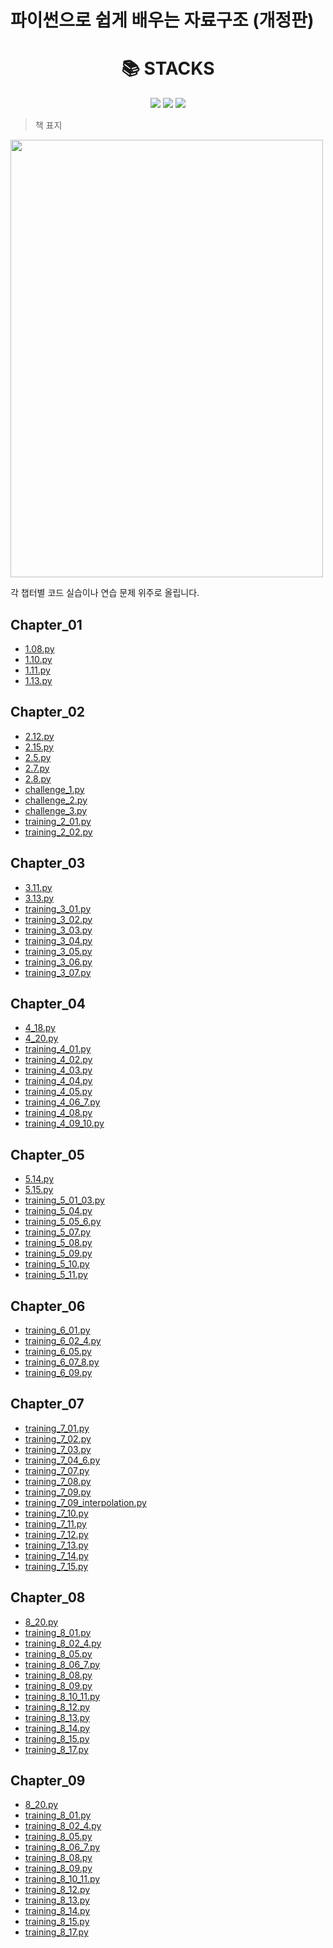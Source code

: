 
# 파이썬으로 쉽게 배우는 자료구조 (개정판)
<div align=center><h1>📚 STACKS</h1></div>
<div align=center> 
    <img src="https://img.shields.io/badge/python-3776AB?style=for-the-badge&logo=python&logoColor=white">
    <img src="https://img.shields.io/badge/java-007396?style=for-the-badge&logo=java&logoColor=white">
    <img src="https://img.shields.io/badge/github-181717?style=for-the-badge&logo=github&logoColor=white">
    <br>
</div>

> 책 표지

<img src="https://github.com/xoxlo/data_structure_to_python_easy_practice/assets/46445480/c4624456-228e-4d6a-a0d9-5c50ba664ee8" width="500" height="700"/>

각 챕터별 코드 실습이나 연습 문제 위주로 올립니다.

## Chapter_01

- [1.08.py](https://github.com/xoxlo/data_structure_to_python_easy_practice/tree/main/Chapter_1/1.08.py)
- [1.10.py](https://github.com/xoxlo/data_structure_to_python_easy_practice/tree/main/Chapter_1/1.10.py)
- [1.11.py](https://github.com/xoxlo/data_structure_to_python_easy_practice/tree/main/Chapter_1/1.11.py)
- [1.13.py](https://github.com/xoxlo/data_structure_to_python_easy_practice/tree/main/Chapter_1/1.13.py)
## Chapter_02

- [2.12.py](https://github.com/xoxlo/data_structure_to_python_easy_practice/tree/main/Chapter_3/2.12.py)
- [2.15.py](https://github.com/xoxlo/data_structure_to_python_easy_practice/tree/main/Chapter_3/2.15.py)
- [2.5.py](https://github.com/xoxlo/data_structure_to_python_easy_practice/tree/main/Chapter_3/2.5.py)
- [2.7.py](https://github.com/xoxlo/data_structure_to_python_easy_practice/tree/main/Chapter_3/2.7.py)
- [2.8.py](https://github.com/xoxlo/data_structure_to_python_easy_practice/tree/main/Chapter_3/2.8.py)
- [challenge_1.py](https://github.com/xoxlo/data_structure_to_python_easy_practice/tree/main/Chapter_3/challenge_1.py)
- [challenge_2.py](https://github.com/xoxlo/data_structure_to_python_easy_practice/tree/main/Chapter_3/challenge_2.py)
- [challenge_3.py](https://github.com/xoxlo/data_structure_to_python_easy_practice/tree/main/Chapter_3/challenge_3.py)
- [training_2_01.py](https://github.com/xoxlo/data_structure_to_python_easy_practice/tree/main/Chapter_3/training_2_01.py)
- [training_2_02.py](https://github.com/xoxlo/data_structure_to_python_easy_practice/tree/main/Chapter_3/training_2_02.py)
## Chapter_03

- [3.11.py](https://github.com/xoxlo/data_structure_to_python_easy_practice/tree/main/Chapter_3/3.11.py)
- [3.13.py](https://github.com/xoxlo/data_structure_to_python_easy_practice/tree/main/Chapter_3/3.13.py)
- [training_3_01.py](https://github.com/xoxlo/data_structure_to_python_easy_practice/tree/main/Chapter_3/training_3_01.py)
- [training_3_02.py](https://github.com/xoxlo/data_structure_to_python_easy_practice/tree/main/Chapter_3/training_3_02.py)
- [training_3_03.py](https://github.com/xoxlo/data_structure_to_python_easy_practice/tree/main/Chapter_3/training_3_03.py)
- [training_3_04.py](https://github.com/xoxlo/data_structure_to_python_easy_practice/tree/main/Chapter_3/training_3_04.py)
- [training_3_05.py](https://github.com/xoxlo/data_structure_to_python_easy_practice/tree/main/Chapter_3/training_3_05.py)
- [training_3_06.py](https://github.com/xoxlo/data_structure_to_python_easy_practice/tree/main/Chapter_3/training_3_06.py)
- [training_3_07.py](https://github.com/xoxlo/data_structure_to_python_easy_practice/tree/main/Chapter_3/training_3_07.py)
## Chapter_04

- [4_18.py](https://github.com/xoxlo/data_structure_to_python_easy_practice/tree/main/Chapter_4/4_18.py)
- [4_20.py](https://github.com/xoxlo/data_structure_to_python_easy_practice/tree/main/Chapter_4/4_20.py)
- [training_4_01.py](https://github.com/xoxlo/data_structure_to_python_easy_practice/tree/main/Chapter_4/training_4_01.py)
- [training_4_02.py](https://github.com/xoxlo/data_structure_to_python_easy_practice/tree/main/Chapter_4/training_4_02.py)
- [training_4_03.py](https://github.com/xoxlo/data_structure_to_python_easy_practice/tree/main/Chapter_4/training_4_03.py)
- [training_4_04.py](https://github.com/xoxlo/data_structure_to_python_easy_practice/tree/main/Chapter_4/training_4_04.py)
- [training_4_05.py](https://github.com/xoxlo/data_structure_to_python_easy_practice/tree/main/Chapter_4/training_4_05.py)
- [training_4_06_7.py](https://github.com/xoxlo/data_structure_to_python_easy_practice/tree/main/Chapter_4/training_4_06_7.py)
- [training_4_08.py](https://github.com/xoxlo/data_structure_to_python_easy_practice/tree/main/Chapter_4/training_4_08.py)
- [training_4_09_10.py](https://github.com/xoxlo/data_structure_to_python_easy_practice/tree/main/Chapter_4/training_4_09_10.py)
## Chapter_05

- [5.14.py](https://github.com/xoxlo/data_structure_to_python_easy_practice/tree/main/Chapter_5/5.14.py)
- [5.15.py](https://github.com/xoxlo/data_structure_to_python_easy_practice/tree/main/Chapter_5/5.15.py)
- [training_5_01_03.py](https://github.com/xoxlo/data_structure_to_python_easy_practice/tree/main/Chapter_5/training_5_01_03.py)
- [training_5_04.py](https://github.com/xoxlo/data_structure_to_python_easy_practice/tree/main/Chapter_5/training_5_04.py)
- [training_5_05_6.py](https://github.com/xoxlo/data_structure_to_python_easy_practice/tree/main/Chapter_5/training_5_05_6.py)
- [training_5_07.py](https://github.com/xoxlo/data_structure_to_python_easy_practice/tree/main/Chapter_5/training_5_07.py)
- [training_5_08.py](https://github.com/xoxlo/data_structure_to_python_easy_practice/tree/main/Chapter_5/training_5_08.py)
- [training_5_09.py](https://github.com/xoxlo/data_structure_to_python_easy_practice/tree/main/Chapter_5/training_5_09.py)
- [training_5_10.py](https://github.com/xoxlo/data_structure_to_python_easy_practice/tree/main/Chapter_5/training_5_10.py)
- [training_5_11.py](https://github.com/xoxlo/data_structure_to_python_easy_practice/tree/main/Chapter_5/training_5_11.py)
## Chapter_06

- [training_6_01.py](https://github.com/xoxlo/data_structure_to_python_easy_practice/tree/main/Chapter_6/training_6_01.py)
- [training_6_02_4.py](https://github.com/xoxlo/data_structure_to_python_easy_practice/tree/main/Chapter_6/training_6_02_4.py)
- [training_6_05.py](https://github.com/xoxlo/data_structure_to_python_easy_practice/tree/main/Chapter_6/training_6_05.py)
- [training_6_07_8.py](https://github.com/xoxlo/data_structure_to_python_easy_practice/tree/main/Chapter_6/training_6_07_8.py)
- [training_6_09.py](https://github.com/xoxlo/data_structure_to_python_easy_practice/tree/main/Chapter_6/training_6_09.py)
## Chapter_07

- [training_7_01.py](https://github.com/xoxlo/data_structure_to_python_easy_practice/tree/main/Chapter_7/training_7_01.py)
- [training_7_02.py](https://github.com/xoxlo/data_structure_to_python_easy_practice/tree/main/Chapter_7/training_7_02.py)
- [training_7_03.py](https://github.com/xoxlo/data_structure_to_python_easy_practice/tree/main/Chapter_7/training_7_03.py)
- [training_7_04_6.py](https://github.com/xoxlo/data_structure_to_python_easy_practice/tree/main/Chapter_7/training_7_04_6.py)
- [training_7_07.py](https://github.com/xoxlo/data_structure_to_python_easy_practice/tree/main/Chapter_7/training_7_07.py)
- [training_7_08.py](https://github.com/xoxlo/data_structure_to_python_easy_practice/tree/main/Chapter_7/training_7_08.py)
- [training_7_09.py](https://github.com/xoxlo/data_structure_to_python_easy_practice/tree/main/Chapter_7/training_7_09.py)
- [training_7_09_interpolation.py](https://github.com/xoxlo/data_structure_to_python_easy_practice/tree/main/Chapter_7/training_7_09_interpolation.py)
- [training_7_10.py](https://github.com/xoxlo/data_structure_to_python_easy_practice/tree/main/Chapter_7/training_7_10.py)
- [training_7_11.py](https://github.com/xoxlo/data_structure_to_python_easy_practice/tree/main/Chapter_7/training_7_11.py)
- [training_7_12.py](https://github.com/xoxlo/data_structure_to_python_easy_practice/tree/main/Chapter_7/training_7_12.py)
- [training_7_13.py](https://github.com/xoxlo/data_structure_to_python_easy_practice/tree/main/Chapter_7/training_7_13.py)
- [training_7_14.py](https://github.com/xoxlo/data_structure_to_python_easy_practice/tree/main/Chapter_7/training_7_14.py)
- [training_7_15.py](https://github.com/xoxlo/data_structure_to_python_easy_practice/tree/main/Chapter_7/training_7_15.py)
## Chapter_08

- [8_20.py](https://github.com/xoxlo/data_structure_to_python_easy_practice/tree/main/Chapter_8/8_20.py)
- [training_8_01.py](https://github.com/xoxlo/data_structure_to_python_easy_practice/tree/main/Chapter_8/training_8_01.py)
- [training_8_02_4.py](https://github.com/xoxlo/data_structure_to_python_easy_practice/tree/main/Chapter_8/training_8_02_4.py)
- [training_8_05.py](https://github.com/xoxlo/data_structure_to_python_easy_practice/tree/main/Chapter_8/training_8_05.py)
- [training_8_06_7.py](https://github.com/xoxlo/data_structure_to_python_easy_practice/tree/main/Chapter_8/training_8_06_7.py)
- [training_8_08.py](https://github.com/xoxlo/data_structure_to_python_easy_practice/tree/main/Chapter_8/training_8_08.py)
- [training_8_09.py](https://github.com/xoxlo/data_structure_to_python_easy_practice/tree/main/Chapter_8/training_8_09.py)
- [training_8_10_11.py](https://github.com/xoxlo/data_structure_to_python_easy_practice/tree/main/Chapter_8/training_8_10_11.py)
- [training_8_12.py](https://github.com/xoxlo/data_structure_to_python_easy_practice/tree/main/Chapter_8/training_8_12.py)
- [training_8_13.py](https://github.com/xoxlo/data_structure_to_python_easy_practice/tree/main/Chapter_8/training_8_13.py)
- [training_8_14.py](https://github.com/xoxlo/data_structure_to_python_easy_practice/tree/main/Chapter_8/training_8_14.py)
- [training_8_15.py](https://github.com/xoxlo/data_structure_to_python_easy_practice/tree/main/Chapter_8/training_8_15.py)
- [training_8_17.py](https://github.com/xoxlo/data_structure_to_python_easy_practice/tree/main/Chapter_8/training_8_17.py)
## Chapter_09

- [8_20.py](https://github.com/xoxlo/data_structure_to_python_easy_practice/tree/main/Chapter_9/8_20.py)
- [training_8_01.py](https://github.com/xoxlo/data_structure_to_python_easy_practice/tree/main/Chapter_9/training_8_01.py)
- [training_8_02_4.py](https://github.com/xoxlo/data_structure_to_python_easy_practice/tree/main/Chapter_9/training_8_02_4.py)
- [training_8_05.py](https://github.com/xoxlo/data_structure_to_python_easy_practice/tree/main/Chapter_9/training_8_05.py)
- [training_8_06_7.py](https://github.com/xoxlo/data_structure_to_python_easy_practice/tree/main/Chapter_9/training_8_06_7.py)
- [training_8_08.py](https://github.com/xoxlo/data_structure_to_python_easy_practice/tree/main/Chapter_9/training_8_08.py)
- [training_8_09.py](https://github.com/xoxlo/data_structure_to_python_easy_practice/tree/main/Chapter_9/training_8_09.py)
- [training_8_10_11.py](https://github.com/xoxlo/data_structure_to_python_easy_practice/tree/main/Chapter_9/training_8_10_11.py)
- [training_8_12.py](https://github.com/xoxlo/data_structure_to_python_easy_practice/tree/main/Chapter_9/training_8_12.py)
- [training_8_13.py](https://github.com/xoxlo/data_structure_to_python_easy_practice/tree/main/Chapter_9/training_8_13.py)
- [training_8_14.py](https://github.com/xoxlo/data_structure_to_python_easy_practice/tree/main/Chapter_9/training_8_14.py)
- [training_8_15.py](https://github.com/xoxlo/data_structure_to_python_easy_practice/tree/main/Chapter_9/training_8_15.py)
- [training_8_17.py](https://github.com/xoxlo/data_structure_to_python_easy_practice/tree/main/Chapter_9/training_8_17.py)

